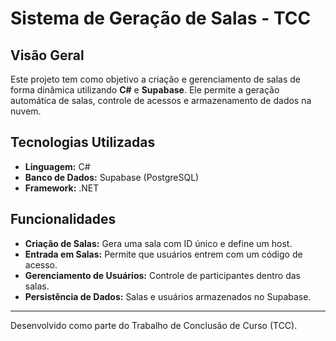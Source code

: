 # Sistema de Geração de Salas - TCC

## Visão Geral
Este projeto tem como objetivo a criação e gerenciamento de salas de forma dinâmica utilizando **C#** e **Supabase**. Ele permite a geração automática de salas, controle de acessos e armazenamento de dados na nuvem.

## Tecnologias Utilizadas
- **Linguagem:** C#
- **Banco de Dados:** Supabase (PostgreSQL)
- **Framework:** .NET

## Funcionalidades
- **Criação de Salas:** Gera uma sala com ID único e define um host.
- **Entrada em Salas:** Permite que usuários entrem com um código de acesso.
- **Gerenciamento de Usuários:** Controle de participantes dentro das salas.
- **Persistência de Dados:** Salas e usuários armazenados no Supabase.

---
Desenvolvido como parte do Trabalho de Conclusão de Curso (TCC).

